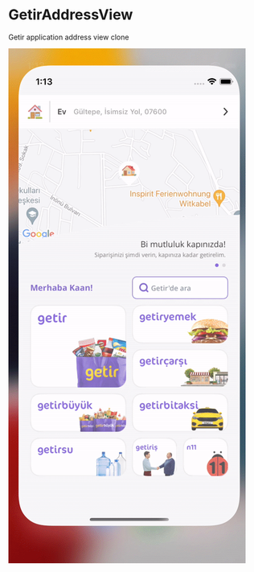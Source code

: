 # GetirAddressView
Getir application address view clone

![alt text](https://github.com/KaanOzdemiir/GetirAddressView/blob/main/GetirAddressView/images/getiraddressview.GIF)
